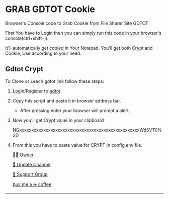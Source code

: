 # GRAB GDTOT Cookie
Browser's Console code to Grab Cookie from File Sharer Site GDTOT

First You have to Login then you can simply run this code in your browser's console(ctrl+shift+j).  
    
It'll automatically get copied in Your Notepad.
You'll get both Crypt and Cookie, Use according to your need.
 
## Gdtot Crypt
To Clone or Leech gdtot link follow these steps:
1. Login/Register to [gdtot](https://new1.gdtot.sbs).
2. Copy this script and paste it in browser address bar.
   - After pressing enter your browser will prompt a alert.

3. Now you'll get Crypt value in your clipboard
   
   NGxxxxxxxxxxxxxxxxxxxxxxxxxxxxxxxxxxxxxxxxxxxxxxxxxxWdSVT0%3D
   
4. From this you have to paste value for CRYPT in config.env file.
     
      [🧑‍💻 Owner](https://t.me/JayArmo)
 
      [📢 Update Channel](https://t.me/Jay_Bots)
 
      [💬 Support Group](https://t.me/Jay_Bots_Support)
 
      [buy me a ☕ coffee](https://www.buymeacoffee.com/jayarmo)
 
-----
